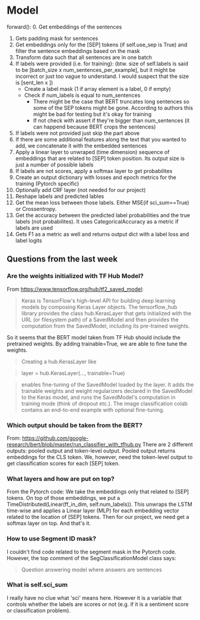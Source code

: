 # Model
forward():
0. Get embeddings of the sentences
1. Gets padding mask for sentences
2. Get embeddings only for the [SEP] tokens (if self.use_sep is True) and filter the sentence embeddings based on the mask
2. Transform data such that all sentences are in one batch
3. If labels were provided (i.e. for training):
(btw. size of self.labels is said to be [batch_size x num_sentences_per_example], but it might be incorrect or just too vague to understand. I would suspect that the size is [sent_len x ])
    * Create a label mask (1 if array element is a label, 0 if empty)
    * Check if num_labels is equal to num_sentences
        * There might be the case that BERT truncates long sentences so some of the SEP tokens might be gone. According to authors this might be bad for testing but it's okay for training
        * If not check with assert if they're bigger than num_sentences (it can happend because BERT crops the sentences) 
4. If labels were not provided just skip the part above
5. If there are some additional features along the text that you wanted to add, we concatenate it with the embedded sentences
6. Apply a linear layer to unwraped (time dimension) sequence of embeddings that are related to [SEP] token position. Its output size is just a number of possible labels
7. If labels are not scores, apply a softmax layer to get probabilites
8. Create an output dictionary with losses and epoch metrics for the training (Pytorch specific)
9. Optionally add CRF layer (not needed for our project)
10. Reshape labels and predicted lables
11. Get the mean loss between those labels. Either MSE(if sci_sum==True) or Crossentropy.
12. Get the accuracy between the predicted label probabilities and the true labels (not probabilites). It uses CategoricalAccuracy as a metric if labels are used
13. Gets F1 as a metric as well and returns output dict with a label loss and label logits

## Questions from the last week
### Are the weights initialized with TF Hub Model?
From https://www.tensorflow.org/hub/tf2_saved_model:
> Keras is TensorFlow's high-level API for building deep learning models by composing Keras Layer objects. The tensorflow_hub library provides the class hub.KerasLayer that gets initialized with the URL (or filesystem path) of a SavedModel and then provides the computation from the SavedModel, including its pre-trained weights.

So it seems that the BERT model taken from TF Hub should include the pretrained weights. By adding trainable=True, we are able to fine tune the weights.

> Creating a hub.KerasLayer like

> layer = hub.KerasLayer(..., trainable=True)

> enables fine-tuning of the SavedModel loaded by the layer. It adds the trainable weights and weight regularizers declared in the SavedModel to the Keras model, and runs the SavedModel's computation in training mode (think of dropout etc.).
The image classification colab contains an end-to-end example with optional fine-tuning.
### Which output should be taken from the BERT? 
From: https://github.com/google-research/bert/blob/master/run_classifier_with_tfhub.py
There are 2 different outputs: pooled output and token-level output. Pooled output returns embeddings for the CLS token. We, however, need the token-level output to get classification scores for each [SEP] token.
### What layers and how are put on top?
From the Pytorch code: 
We take the embeddings only that related to [SEP] tokens. On top of those embeddings, we put a TimeDistributed(Linear(ff_in_dim, self.num_labels)). This unwraps the LSTM time-wise and applies a Linear layer (MLP) for each embedding vector related to the location of [SEP] tokens. Then for our project, we need get a softmax layer on top. And that's it.
### How to use Segment ID mask?
I couldn't find code related to the segment mask in the Pytorch code. However, the top comment of the SegClassificationModel class says: 
> Question answering model where answers are sentences

### What is self.sci_sum
I really have no clue what 'sci' means here. However it is a variable that controls whether the labels are scores or not (e.g. if it is a sentiment score or classification problem). 
